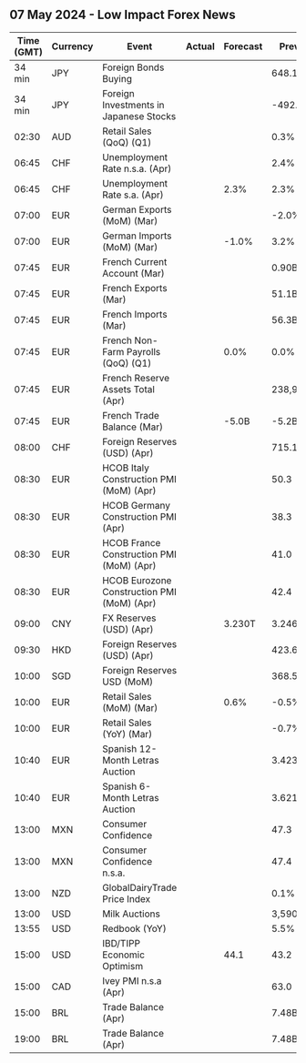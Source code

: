 ## 07 May 2024 - Low Impact Forex News

| Time (GMT) | Currency | Event | Actual | Forecast | Previous |
|------|----------|-------|--------|----------|----------|
| 34 min | JPY | Foreign Bonds Buying |  |  | 648.1B |
| 34 min | JPY | Foreign Investments in Japanese Stocks |  |  | -492.4B |
| 02:30 | AUD | Retail Sales (QoQ) (Q1) |  |  | 0.3% |
| 06:45 | CHF | Unemployment Rate n.s.a. (Apr) |  |  | 2.4% |
| 06:45 | CHF | Unemployment Rate s.a. (Apr) |  | 2.3% | 2.3% |
| 07:00 | EUR | German Exports (MoM) (Mar) |  |  | -2.0% |
| 07:00 | EUR | German Imports (MoM) (Mar) |  | -1.0% | 3.2% |
| 07:45 | EUR | French Current Account (Mar) |  |  | 0.90B |
| 07:45 | EUR | French Exports (Mar) |  |  | 51.1B |
| 07:45 | EUR | French Imports (Mar) |  |  | 56.3B |
| 07:45 | EUR | French Non-Farm Payrolls (QoQ) (Q1) |  | 0.0% | 0.0% |
| 07:45 | EUR | French Reserve Assets Total (Apr) |  |  | 238,902.0M |
| 07:45 | EUR | French Trade Balance (Mar) |  | -5.0B | -5.2B |
| 08:00 | CHF | Foreign Reserves (USD) (Apr) |  |  | 715.1B |
| 08:30 | EUR | HCOB Italy Construction PMI (MoM) (Apr) |  |  | 50.3 |
| 08:30 | EUR | HCOB Germany Construction PMI (Apr) |  |  | 38.3 |
| 08:30 | EUR | HCOB France Construction PMI (MoM) (Apr) |  |  | 41.0 |
| 08:30 | EUR | HCOB Eurozone Construction PMI (MoM) (Apr) |  |  | 42.4 |
| 09:00 | CNY | FX Reserves (USD) (Apr) |  | 3.230T | 3.246T |
| 09:30 | HKD | Foreign Reserves (USD) (Apr) |  |  | 423.60B |
| 10:00 | SGD | Foreign Reserves USD (MoM) |  |  | 368.5B |
| 10:00 | EUR | Retail Sales (MoM) (Mar) |  | 0.6% | -0.5% |
| 10:00 | EUR | Retail Sales (YoY) (Mar) |  |  | -0.7% |
| 10:40 | EUR | Spanish 12-Month Letras Auction |  |  | 3.423% |
| 10:40 | EUR | Spanish 6-Month Letras Auction |  |  | 3.621% |
| 13:00 | MXN | Consumer Confidence |  |  | 47.3 |
| 13:00 | MXN | Consumer Confidence n.s.a. |  |  | 47.4 |
| 13:00 | NZD | GlobalDairyTrade Price Index |  |  | 0.1% |
| 13:00 | USD | Milk Auctions |  |  | 3,590.0 |
| 13:55 | USD | Redbook (YoY) |  |  | 5.5% |
| 15:00 | USD | IBD/TIPP Economic Optimism |  | 44.1 | 43.2 |
| 15:00 | CAD | Ivey PMI n.s.a (Apr) |  |  | 63.0 |
| 15:00 | BRL | Trade Balance (Apr) |  |  | 7.48B |
| 19:00 | BRL | Trade Balance (Apr) |  |  | 7.48B |
